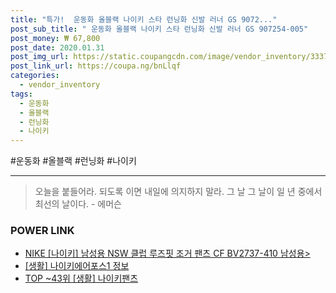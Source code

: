 ```yaml
--- 
title: "특가!  운동화 올블랙 나이키 스타 런닝화 신발 러너 GS 9072..." 
post_sub_title: " 운동화 올블랙 나이키 스타 런닝화 신발 러너 GS 907254-005" 
post_money: ₩ 67,800 
post_date: 2020.01.31 
post_img_url: https://static.coupangcdn.com/image/vendor_inventory/3337/461eaeca9aeb81e3a513c257aa3d6b3872b003859bfa74e1e13993648d5a.jpg 
post_link_url: https://coupa.ng/bnLlqf 
categories: 
  - vendor_inventory 
tags: 
  - 운동화 
  - 올블랙 
  - 런닝화 
  - 나이키 
--- 
```

  #운동화 #올블랙 #런닝화 #나이키 
<hr> 

> 오늘을 붙들어라. 되도록 이면 내일에 의지하지 말라. 그 날 그 날이 일 년 중에서 최선의 날이다. - 에머슨 


### POWER LINK

* <a href="https://blog.naver.com/fasyy4321/221785003672" target="_blank">NIKE [나이키] 남성용 NSW 클럽 루즈핏 조거 팬츠 CF BV2737-410 남성용></a>
* <a href="https://blog.naver.com/santokki14/221770654155" target="_blank"> [생활] 나이키에어포스1 정보 </a>
* <a href="https://blog.naver.com/an0733/221784549042" target="_blank"> TOP ~43위 [생활] 나이키팬츠</a>
